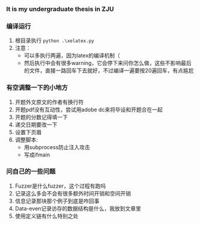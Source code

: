 ### It is my undergraduate thesis in ZJU

### 编译运行
1. 根目录执行 `python .\xelatex.py`
2. 注意：
   + 可以多执行两遍，因为latex的编译机制（
   + 然后执行中会有很多warning，它会停下来问你怎么做，这些不影响最后的文件，直接一路回车下去就好，不过编译一遍要按20遍回车，有点尴尬

### 有空调整一下的小地方
1. 开题外文原文的作者有换行符
2. 开题pdf没有互动性，尝试用adobe dc来将毕设和开题合在一起
3. 开题的分数记得填一下
4. 递交日期要改一下
5. 设置下页眉
6. 调整脚本:
   + 用subprocess防止注入攻击
   + 写成ifmain


### 问自己的一些问题
1. Fuzzer是什么fuzzer，这个过程有跑吗
2. 记录这么多会不会有很多额外时间开销和空间开销
3. 信息记录那块那个例子到底是咋回事
4. Data-even记录访存的数据结构是什么，我放到文章里
5. 使用定义链有什么特别之处